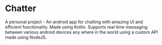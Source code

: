 # Chatter
A personal project - An android app for chatting with amazing UI and efficient functionality. Made using Kotlin. 
Supports real time messaging between various android devices any where in the world using a custom API made using NodeJS.
